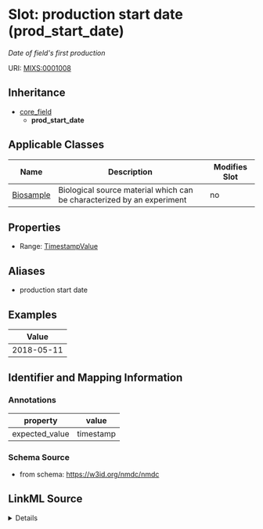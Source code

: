 # Slot: production start date (prod_start_date)


_Date of field's first production_



URI: [MIXS:0001008](https://w3id.org/mixs/0001008)




## Inheritance

* [core_field](core_field.md)
    * **prod_start_date**





## Applicable Classes

| Name | Description | Modifies Slot |
| --- | --- | --- |
[Biosample](Biosample.md) | Biological source material which can be characterized by an experiment |  no  |







## Properties

* Range: [TimestampValue](TimestampValue.md)



## Aliases


* production start date




## Examples

| Value |
| --- |
| 2018-05-11 |

## Identifier and Mapping Information





### Annotations

| property | value |
| --- | --- |
| expected_value | timestamp || occurrence | 1 |



### Schema Source


* from schema: https://w3id.org/nmdc/nmdc




## LinkML Source

<details>
```yaml
name: prod_start_date
annotations:
  expected_value:
    tag: expected_value
    value: timestamp
  occurrence:
    tag: occurrence
    value: '1'
description: Date of field's first production
title: production start date
examples:
- value: '2018-05-11'
from_schema: https://w3id.org/nmdc/nmdc
aliases:
- production start date
rank: 1000
is_a: core field
slot_uri: MIXS:0001008
multivalued: false
alias: prod_start_date
domain_of:
- Biosample
range: TimestampValue

```
</details>